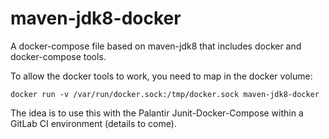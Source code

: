 # maven-jdk8-docker

A docker-compose file based on maven-jdk8 that includes docker and docker-compose tools.

To allow the docker tools to work, you need to map in the docker volume:

```
docker run -v /var/run/docker.sock:/tmp/docker.sock maven-jdk8-docker
```

The idea is to use this with the Palantir Junit-Docker-Compose within a GitLab CI environment
(details to come).
